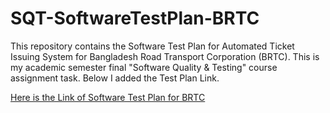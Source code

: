 # SQT-SoftwareTestPlan-BRTC
This repository contains the Software Test Plan for Automated Ticket Issuing System for Bangladesh Road Transport Corporation (BRTC). This is my academic semester final "Software Quality &amp; Testing" course assignment task. Below I added the Test Plan Link.

[Here is the Link of Software Test Plan for BRTC](https://docs.google.com/document/d/1kFkwVmKW2V7YbNnLqFJ46H7XT6GblTCt/edit)
